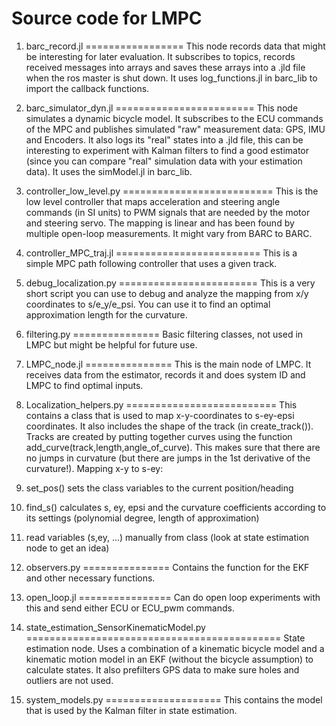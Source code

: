 Source code for LMPC
====================

1. barc_record.jl
=================
This node records data that might be interesting for later evaluation. It subscribes to topics, records received messages into arrays and saves these arrays into a .jld file when the ros master is shut down. It uses log_functions.jl in barc_lib to import the callback functions.

2. barc_simulator_dyn.jl
========================
This node simulates a dynamic bicycle model. It subscribes to the ECU commands of the MPC and publishes simulated "raw" measurement data: GPS, IMU and Encoders. It also logs its "real" states into a .jld file, this can be interesting to experiment with Kalman filters to find a good estimator (since you can compare "real" simulation data with your estimation data).
It uses the simModel.jl in barc_lib.

3. controller_low_level.py
==========================
This is the low level controller that maps acceleration and steering angle commands (in SI units) to PWM signals that are needed by the motor and steering servo. The mapping is linear and has been found by multiple open-loop measurements. It might vary from BARC to BARC.

4. controller_MPC_traj.jl
=========================
This is a simple MPC path following controller that uses a given track.

5. debug_localization.py
========================
This is a very short script you can use to debug and analyze the mapping from x/y coordinates to s/e_y/e_psi. You can use it to find an optimal approximation length for the curvature.

6. filtering.py
===============
Basic filtering classes, not used in LMPC but might be helpful for future use.

7. LMPC_node.jl
===============
This is the main node of LMPC. It receives data from the estimator, records it and does system ID and LMPC to find optimal inputs.

8. Localization_helpers.py
==========================
This contains a class that is used to map x-y-coordinates to s-ey-epsi coordinates. It also includes the shape of the track (in create_track()). Tracks are created by putting together curves using the function add_curve(track,length,angle_of_curve). This makes sure that there are no jumps in curvature (but there are jumps in the 1st derivative of the curvature!).
Mapping x-y to s-ey:
1. set_pos() sets the class variables to the current position/heading
2. find_s() calculates s, ey, epsi and the curvature coefficients according to its settings (polynomial degree, length of approximation)
3. read variables (s,ey, ...) manually from class (look at state estimation node to get an idea)

9. observers.py
===============
Contains the function for the EKF and other necessary functions.

10. open_loop.jl
================
Can do open loop experiments with this and send either ECU or ECU_pwm commands.

11. state_estimation_SensorKinematicModel.py
============================================
State estimation node. Uses a combination of a kinematic bicycle model and a kinematic motion model in an EKF (without the bicycle assumption) to calculate states. It also prefilters GPS data to make sure holes and outliers are not used.

12. system_models.py
====================
This contains the model that is used by the Kalman filter in state estimation.

